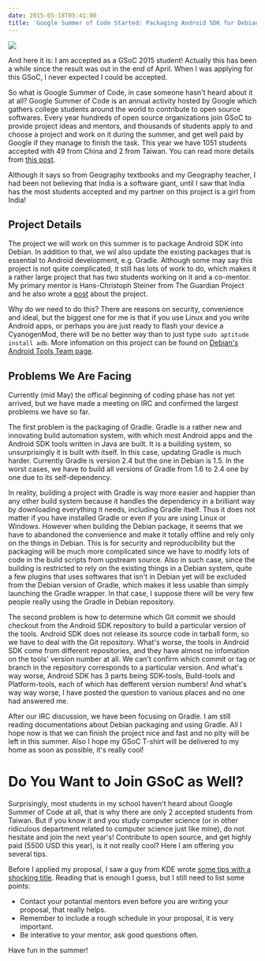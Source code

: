 ```yaml
---
date: 2015-05-18T05:41:00
title: 'Google Summer of Code Started: Packaging Android SDK for Debian'
---
```


![](http://1-ps.googleusercontent.com/xk/lUi00NOiZZtaYcm5-HDw_Ypz0k/s.google-melange.appspot.com/www.google-melange.com/soc/content/2-1-20150429/images/gsoc/logo/banner-gsoc2015.png.pagespeed.ce.1-XG35qq3RQ2RCHp3uFT.png)

And here it is: I am accepted as a GSoC 2015 student! Actually this has been a while since the result was out in the end of April. When I was applying for this GSoC, I never expected I could be accepted.

So what is Google Summer of Code, in case someone hasn't heard about it at all? Google Summer of Code is an annual activity hosted by Google which gathers college students around the world to contribute to open source softwares. Every year hundreds of open source organizations join GSoC to provide project ideas and mentors, and thousands of students apply to and choose a project and work on it during the summer, and get well paid by Google if they manage to finish the task. This year we have 1051 students accepted with 49 from China and 2 from Taiwan. You can read more details from [this post](http://google-opensource.blogspot.com/2015/05/gsoc-2015-stats-part-1-all-about.html).

Although it says so from Geography textbooks and my Geography teacher, I had been not believing that India is a software giant, until I saw that India has the most students accepted and my partner on this project is a girl from India!

## Project Details

The project we will work on this summer is to package Android SDK into Debian. In addition to that, we wil also update the existing packages that is essential to Android development, e.g. Gradle. Although some may say this project is not quite complicated, it still has lots of work to do, which makes it a rather large project that has two students working on it and a co-mentor. My primary mentor is Hans-Christoph Steiner from The Guardian Project and he also wrote a [post](https://guardianproject.info/2015/04/30/getting-android-tools-into-debian/) about the project.

Why do we need to do this? There are reasons on security, convenience and ideal, but the biggest one for me is that if you use Linux and you write Android apps, or perhaps you are just ready to flash your device a CyanogenMod, there will be no better way than to just type `sudo aptitude install adb`. More infomation on this project can be found on [Debian's Android Tools Team page](http://wiki.debian.org/AndroidTools).

## Problems We Are Facing

Currently (mid May) the offical beginning of coding phase has not yet arrived, but we have made a meeting on IRC and confirmed the largest problems we have so far.

The first problem is the packaging of Gradle. Gradle is a rather new and innovating build automation system, with which most Android apps and the Android SDK tools written in Java are built. It is a building system, so unsurprisingly it is built with itself. In this case, updating Gradle is much harder. Currently Gradle is version 2.4 but the one in Debian is 1.5. In the worst cases, we have to build all versions of Gradle from 1.6 to 2.4 one by one due to its self-dependency.

In reality, building a project with Gradle is way more easier and happier than any other build system because it handles the dependency in a brilliant way by downloading everything it needs, including Gradle itself. Thus it does not matter if you have installed Gradle or even if you are using Linux or Windows. However when building the Debian package, it seems that we have to abandoned the convenience and make it totally offline and rely only on the things in Debian. This is for security and reproducibility but the packaging will be much more complicated since we have to modify lots of code in the build scripts from upstream source. Also in such case, since the building is restricted to rely on the existing things in a Debian system, quite a few plugins that uses softwares that isn't in Debian yet will be excluded from the Debian version of Gradle, which makes it less usable than simply launching the Gradle wrapper. In that case, I suppose there will be very few people really using the Gradle in Debian repository.

The second problem is how to determine which Git commit we should checkout from the Android SDK repository to build a particular version of the tools. Android SDK does not release its source code in tarball form, so we have to deal with the Git repository. What's worse, the tools in Android SDK come from different repositories, and they have almost no infomation on the tools' version number at all. We can't confirm which commit or tag or branch in the repository corresponds to a particular version. And what's way worse, Android SDK has 3 parts being SDK-tools, Build-tools and Platform-tools, each of which has defferent version numbers! And what's way way worse, I have posted the question to various places and no one had answered me.

After our IRC discussion, we have been focusing on Gradle. I am still reading documentations about Debian packaging and using Gradle. All I hope now is that we can finish the project nice and fast and no pity will be left in this summer. Also I hope my GSoC T-shirt will be delivered to my home as soon as possible, it's really cool!

Do You Want to Join GSoC as Well?
=================================

Surprisingly, most students in my school haven't heard about Google Summer of Code at all, that is why there are only 2 accepted students from Taiwan. But if you know it and you study computer science (or in other ridiculous department related to computer science just like mine), do not hesitate and join the next year's! Contribute to open source, and get highly paid (5500 USD this year), is it not really cool? Here I am offering you several tips.

Before I applied my proposal, I saw a guy from KDE wrote [some tips with a shocking title](http://teom.org/blog/kde/how-to-write-a-kick-ass-proposal-for-google-summer-of-code/). Reading that is enough I guess, but I still need to list some points:

* Contact your potantial mentors even before you are writing your proposal, that really helps.
* Remember to include a rough schedule in your proposal, it is very important.
* Be interative to your mentor, ask good questions often.

Have fun in the summer!